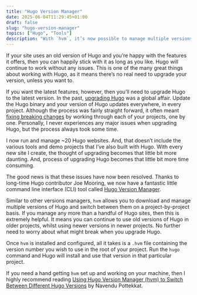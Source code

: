 ```yaml
---
title: "Hugo Version Manager"
date: 2025-06-04T11:29:45+01:00
draft: false
slug: "hugo-version-manager"
topics: ["Hugo", "Tools"]
description: "With `hvm`, it’s now possible to manage multiple versions of Hugo and switch between them on a project-by-project basis."
---
```


If your site uses an old version of Hugo and you’re happy with the features it offers, then you can happily stick with it as long as you like. Hugo will continue to work without any issues. This is one of the many great things about working with Hugo, as it means there’s no real need to upgrade your version, unless you want to.

If you want the latest features, however, then you’ll need to upgrade Hugo to the latest version. In the past, [upgrading Hugo](/writing/upgrading-hugo-warnings-breaking-changes/) was a global affair. Update the Hugo binary and your  version of Hugo updates everywhere, in every project. Although the process was fairly straight forward, it often meant [fixing breaking changes](/writing/breaking-changes-upgrading-hugo/) by working through each of your projects, one by one. Personally, I never experiences any major issues when upgrading Hugo, but the process always took some time.

I now run and manage ~20 Hugo websites. And, that doesn’t include the various tools and demo projects that I’ve also built with Hugo. With every new site I create, the thought of upgrading becomes that little bit more daunting. And, process of upgrading Hugo becomes that little bit more time consuming.

The good news is that these issues have now been resolved. Thanks to long-time Hugo contributor Joe Mooring, we now have a fantastic little command line interface (CLI) tool called [Hugo Version Manager](https://github.com/jmooring/hvm). 

Similar to other versions managers, `hvm` allows you to download and manage multiple versions of Hugo and switch between them on a project-by-project basis. If you manage any more than a handful of Hugo sites, then this is extremely helpful. It means you can continue to use old versions of Hugo in older projects, whilst using newer versions in newer projects. No further need to worry about what might break when you upgrade Hugo. 

Once `hvm` is installed and configured, all it takes is a `.hvm` file containing the version number you wish to use in the root of your project. Run the `hugo` command and Hugo will install and use that version in that particular project.

If you need a hand getting `hvm` set up and working on your machine, then I highly recommend reading [Using Hugo Version Manager (hvm) to Switch Between Different Hugo Versions](https://navendu.me/posts/hugo-version-manager/) by Navendu Pottekkat.
